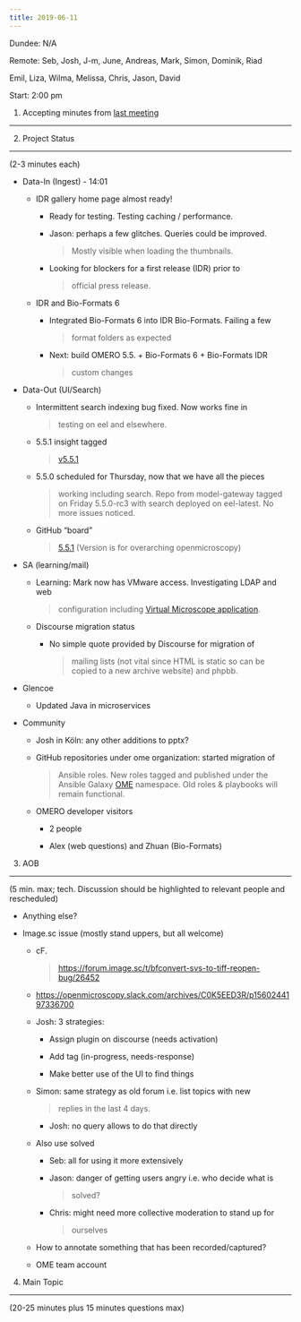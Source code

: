 ```yaml
---
title: 2019-06-11
---
```


Dundee: N/A

Remote: Seb, Josh, J-m, June, Andreas, Mark, Simon, Dominik, Riad

Emil, Liza, Wilma, Melissa, Chris, Jason, David

Start: 2:00 pm

1. Accepting minutes from [<u>last meeting</u>](https://drive.google.com/open?id=1TndXeC3wQSZVEaB5ZGpEAaPRl1QAufSI)
-------------------------------------------------------------------------------------------------------------------

2. Project Status
-----------------

(2-3 minutes each)

-   Data-In (Ingest) - 14:01

    -   IDR gallery home page almost ready!

        -   Ready for testing. Testing caching / performance.

        -   Jason: perhaps a few glitches. Queries could be improved.
            > Mostly visible when loading the thumbnails.

        -   Looking for blockers for a first release (IDR) prior to
            > official press release.

    -   IDR and Bio-Formats 6

        -   Integrated Bio-Formats 6 into IDR Bio-Formats. Failing a few
            > format folders as expected

        -   Next: build OMERO 5.5. + Bio-Formats 6 + Bio-Formats IDR
            > custom changes

-   Data-Out (UI/Search)

    -   Intermittent search indexing bug fixed. Now works fine in
        > testing on eel and elsewhere.

    -   5.5.1 insight tagged
        > [<u>v5.5.1</u>](https://github.com/ome/omero-insight/releases/tag/v5.5.1)

    -   5.5.0 scheduled for Thursday, now that we have all the pieces
        > working including search. Repo from model-gateway tagged on
        > Friday 5.5.0-rc3 with search deployed on eel-latest. No more
        > issues noticed.

    -   GitHub “board”
        > [<u>5.5.1</u>](https://github.com/orgs/ome/projects/1)
        > (Version is for overarching openmicroscopy)

-   SA (learning/mail)

    -   Learning: Mark now has VMware access. Investigating LDAP and web
        > configuration including [<u>Virtual Microscope
        > application</u>](https://github.com/ome/virtual-microscope).

    -   Discourse migration status

        -   No simple quote provided by Discourse for migration of
            > mailing lists (not vital since HTML is static so can be
            > copied to a new archive website) and phpbb.

-   Glencoe

    -   Updated Java in microservices

-   Community

    -   Josh in Köln: any other additions to pptx?

    -   GitHub repositories under ome organization: started migration of
        > Ansible roles. New roles tagged and published under the
        > Ansible Galaxy [<u>OME</u>](http://galaxy.ansible.com/ome)
        > namespace. Old roles & playbooks will remain functional.

    -   OMERO developer visitors

        -   2 people

        -   Alex (web questions) and Zhuan (Bio-Formats)

3. AOB
------

(5 min. max; tech. Discussion should be highlighted to relevant people
and rescheduled)

-   Anything else?

-   Image.sc issue (mostly stand uppers, but all welcome)

    -   cF.
        > [<u>https://forum.image.sc/t/bfconvert-svs-to-tiff-reopen-bug/26452</u>](https://forum.image.sc/t/bfconvert-svs-to-tiff-reopen-bug/26452)

    -   [<u>https://openmicroscopy.slack.com/archives/C0K5EED3R/p1560244197336700</u>](https://openmicroscopy.slack.com/archives/C0K5EED3R/p1560244197336700)

    -   Josh: 3 strategies:

        -   Assign plugin on discourse (needs activation)

        -   Add tag (in-progress, needs-response)

        -   Make better use of the UI to find things

    -   Simon: same strategy as old forum i.e. list topics with new
        > replies in the last 4 days.

        -   Josh: no query allows to do that directly

    -   Also use solved

        -   Seb: all for using it more extensively

        -   Jason: danger of getting users angry i.e. who decide what is
            > solved?

        -   Chris: might need more collective moderation to stand up for
            > ourselves

    -   How to annotate something that has been recorded/captured?

    -   OME team account

4. Main Topic
-------------

(20-25 minutes plus 15 minutes questions max)
